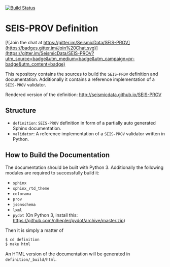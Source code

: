 [![Build Status](https://travis-ci.org/SeismicData/SEIS-PROV.svg?branch=master)](https://travis-ci.org/SeismicData/SEIS-PROV)

# SEIS-PROV Definition

[![Join the chat at https://gitter.im/SeismicData/SEIS-PROV](https://badges.gitter.im/Join%20Chat.svg)](https://gitter.im/SeismicData/SEIS-PROV?utm_source=badge&utm_medium=badge&utm_campaign=pr-badge&utm_content=badge)

This repository contains the sources to build the `SEIS-PROV` definition and
documentation. Additionally it contains a reference implementation of a
`SEIS-PROV` validator.

Rendered version of the definition: http://seismicdata.github.io/SEIS-PROV


## Structure

* `definition`: `SEIS-PROV` definition in form of a partially auto generated
  Sphinx documentation.
* `validator`: A reference implementation of a `SEIS-PROV` validator written in
  Python.

## How to Build the Documentation

The documentation should be built with Python 3. Additionally the following
modules are required to successfully build it:

* `sphinx`
* `sphinx_rtd_theme`
* `colorama`
* `prov`
* `jsonschema`
* `lxml`
* `pydot` (On Python 3, install this: https://github.com/nlhepler/pydot/archive/master.zip)


Then it is simply a matter of

```bash
$ cd definition
$ make html
```

An HTML version of the documentation will be generated in
`definition/_build/html`.
